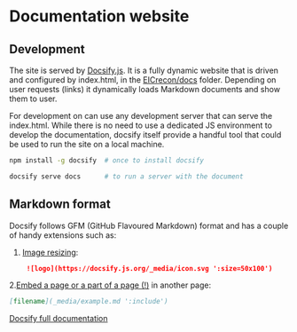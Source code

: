# Documentation website

## Development

The site is served by [Docsify.js](https://docsify.js.org/). It is a fully dynamic website
that is driven and configured by index.html, in the [EICrecon/docs](https://github.com/eic/EICrecon/tree/main/docs) folder.
Depending on user requests (links) it dynamically loads Markdown documents and show them to user.

For development on can use any development server that can serve the index.html. 
While there is no need to use a dedicated JS environment to develop the documentation, 
docsify itself provide a handful tool that could be used to run the site on a local machine. 

```bash
npm install -g docsify  # once to install docsify

docsify serve docs      # to run a server with the document
```


## Markdown format

Docsify follows GFM (GitHub Flavoured Markdown) format and has a couple of handy extensions such as:

1. [Image resizing](https://docsify.js.org/#/helpers?id=resizing): 
   ```markdown
    ![logo](https://docsify.js.org/_media/icon.svg ':size=50x100')
   ```
2.[Embed a page or a part of a page (!)](https://docsify.js.org/#/embed-files) in another page: 
   ```markdown
   [filename](_media/example.md ':include')
   ```

[Docsify full documentation](https://docsify.js.org/#/?id=docsify)
